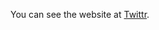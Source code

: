 You can see the website at [Twittr][1].

[1]: https://twitterclone.webnyaziz.com/register.html "Twittr"
